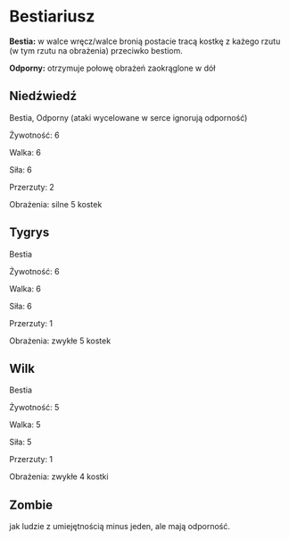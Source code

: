 <h1>Bestiariusz</h1>


  

**Bestia:** w walce wręcz/walce bronią postacie tracą kostkę z każego rzutu (w tym rzutu na obrażenia) przeciwko bestiom.

**Odporny:** otrzymuje połowę obrażeń zaokrąglone w dół



  

<h2>Niedźwiedź</h2>
Bestia, Odporny (ataki wycelowane w serce ignorują odporność)

Żywotność: 6

Walka: 6

Siła: 6

Przerzuty: 2

Obrażenia: silne 5 kostek

  

<h2>Tygrys</h2>
Bestia

Żywotność: 6

Walka: 6

Siła: 6

Przerzuty: 1

Obrażenia: zwykłe 5 kostek

  

<h2>Wilk</h2>
Bestia

Żywotność: 5

Walka: 5

Siła: 5

Przerzuty: 1

Obrażenia: zwykłe 4 kostki

  

<h2>Zombie</h2>
jak ludzie z umiejętnością minus jeden, ale mają odporność.
